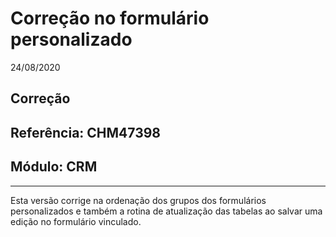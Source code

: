 # Correção no formulário personalizado
24/08/2020
## Correção
## Referência: CHM47398
## Módulo: CRM
***

Esta versão corrige na ordenação dos grupos dos formulários personalizados e também a rotina de atualização das tabelas ao salvar uma edição no formulário vinculado.